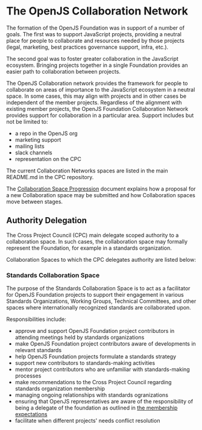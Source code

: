 # The OpenJS Collaboration Network

The formation of the OpenJS Foundation was in support of a number of goals.
The first was to support JavaScript projects, providing a neutral place for people to collaborate and resources needed by those projects (legal, marketing, best practices governance support, infra, etc.).

The second goal was to foster greater collaboration in the JavaScript ecosystem.
Bringing projects together in a single Foundation provides an easier path to collaboration between projects.

The OpenJS Collaboration network provides the framework for people to collaborate on areas of importance to the JavaScript ecosystem in a neutral space.
In some cases, this may align with projects and in other cases be independent of the member projects.
Regardless of the alignment with existing member projects, the OpenJS Foundation Collaboration Network provides support for collaboration in a particular area.
Support includes but not be limited to:
* a repo in the OpenJS org
* marketing support
* mailing lists
* slack channels
* representation on the CPC

The current Collaboration Networks spaces are listed in the main README.md in the CPC repository.

The [Collaboration Space Progression](./COLLABORATION_SPACE_PROGRESSION.md) document explains how a proposal for a new Collaboration space may be submitted and how Collaboration spaces move between stages.

## Authority Delegation

The Cross Project Council (CPC) main delegate scoped authority to a collaboration space. In such cases, the collaboration space may formally represent the Foundation, for example in a standards organization.

Collaboration Spaces to which the CPC delegates authority are listed below:

### Standards Collaboration Space

The purpose of the Standards Collaboration Space is to act as a facilitator for OpenJS Foundation projects to support their engagement in various Standards Organizations, Working Groups, Technical Committees, and other spaces where internationally recognized standards are collaborated upon.

Responsibilities include:

* approve and support OpenJS Foundation project contributors in attending meetings held by standards organizations
* make OpenJS Foundation project contributors aware of developments in relevant standards
* help OpenJS Foundation projects formulate a standards strategy
* support new contributors to standards-making activities
* mentor project contributors who are unfamiliar with standards-making processes
* make recommendations to the Cross Project Council regarding standards organization membership
* managing ongoing relationships with standards ogranizations
* ensuring that OpenJS representatives are aware of the responsibility of being a delegate of the foundation as outlined in [the membership expectations](https://github.com/openjs-foundation/standards/blob/HEAD/MEMBER_EXPECTATIONS.md)
* facilitate when different projects' needs conflict resolution

